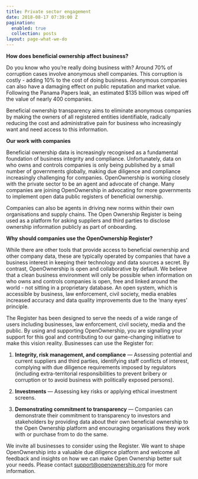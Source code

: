 ```yaml
---
title: Private sector engagement
date: 2018-08-17 07:39:00 Z
pagination:
  enabled: true
  collection: posts
layout: page-what-we-do
---
```


**How does beneficial ownership affect business?**

Do you know who you’re really doing business with? Around 70% of corruption cases involve anonymous shell companies. This corruption is costly - adding 10% to the cost of doing business. Anonymous companies can also have a damaging effect on public reputation and market value. Following the Panama Papers leak, an estimated $135 billion was wiped off the value of nearly 400 companies.

Beneficial ownership transparency aims to eliminate anonymous companies by making the owners of all registered entities identifiable, radically reducing the cost and administrative pain for business who increasingly want and need access to this information.

**Our work with companies**

Beneficial ownership data is increasingly recognised as a fundamental foundation of business integrity and compliance. Unfortunately, data on who owns and controls companies is only being published by a small number of governments globally, making due diligence and compliance increasingly challenging for companies. OpenOwnership is working closely with the private sector to be an agent and advocate of change. Many companies are joining OpenOwnership in advocating for more governments to implement open data public registers of beneficial ownership.

Companies can also be agents in driving new norms within their own organisations and supply chains. The Open Ownership Register is being used as a platform for asking suppliers and third parties to disclose ownership information publicly as part of onboarding.

**Why should companies use the OpenOwnership Register?**

While there are other tools that provide access to beneficial ownership and other company data, these are typically operated by companies that have a business interest in keeping their technology and data sources a secret. By contrast, OpenOwnership is open and collaborative by default. We believe that a clean business environment will only be possible when information on who owns and controls companies is open, free and linked around the world - not sitting in a proprietary database. An open system, which is accessible by business, law enforcement, civil society, media enables increased accuracy and data quality improvements due to the ‘many eyes’ principle.

The Register has been designed to serve the needs of a wide range of users including businesses, law enforcement, civil society, media and the public.  By using and supporting OpenOwnership, you are signalling your support for this goal and contributing to our game-changing initiative to make this vision reality. Businesses can use the Register for:

1. **Integrity, risk management, and compliance** — Assessing potential and current suppliers and third parties, identifying staff conflicts of interest, complying with due diligence requirements imposed by regulators (including extra-territorial responsibilities to prevent bribery or corruption or to avoid business with politically exposed persons).

2. **Investments** — Assessing key risks or applying ethical investment screens.

3. **Demonstrating commitment to transparency** — Companies can demonstrate their commitment to transparency to investors and stakeholders by providing data about their own beneficial ownership to the Open Ownership platform and encouraging organisations they work with or purchase from to do the same.

We invite all businesses to consider using the Register. We want to shape OpenOwnership into a valuable due diligence platform and welcome all feedback and insights on how we can make Open Ownership better suit your needs. Please contact [support@openownership.org](support@openownership.org) for more information.
